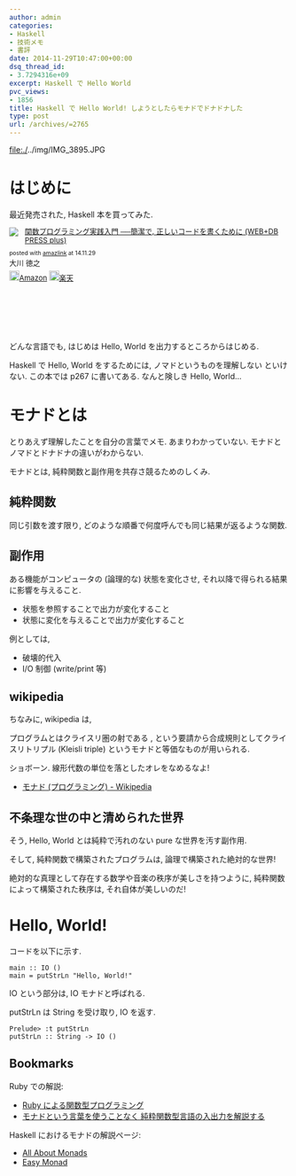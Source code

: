 ```yaml
---
author: admin
categories:
- Haskell
- 技術メモ
- 書評
date: 2014-11-29T10:47:00+00:00
dsq_thread_id:
- 3.7294316e+09
excerpt: Haskell で Hello World
pvc_views:
- 1856
title: Haskell で Hello World! しようとしたらモナドでドナドナした
type: post
url: /archives/=2765
---
```


<file:./>../img/IMG\_3895.JPG

はじめに
========

最近発売された, Haskell 本を買ってみた.

<div class='amazlink-box' style='text-align:left;padding-bottom:20px;font-size:small;/zoom: 1;overflow: hidden;'><div class='amazlink-list' style='clear: both;'><div class='amazlink-image' style='float:left;margin:0px 12px 1px 0px;'><a href='http://www.amazon.co.jp/%E9%96%A2%E6%95%B0%E3%83%97%E3%83%AD%E3%82%B0%E3%83%A9%E3%83%9F%E3%83%B3%E3%82%B0%E5%AE%9F%E8%B7%B5%E5%85%A5%E9%96%80-%E2%94%80%E2%94%80%E7%B0%A1%E6%BD%94%E3%81%A7%E3%80%81%E6%AD%A3%E3%81%97%E3%81%84%E3%82%B3%E3%83%BC%E3%83%89%E3%82%92%E6%9B%B8%E3%81%8F%E3%81%9F%E3%82%81%E3%81%AB-WEB-PRESS-plus/dp/4774169269%3FSubscriptionId%3DAKIAJDINZW45GEGLXQQQ%26tag%3Dsleephacker-22%26linkCode%3Dxm2%26camp%3D2025%26creative%3D165953%26creativeASIN%3D4774169269' target='_blank' rel='nofollow'><img src='http://ecx.images-amazon.com/images/I/51C0LpV9lGL._SL160_.jpg' style='border: none;' /></a></div><div class='amazlink-info' style='height:160; margin-bottom: 10px'><div class='amazlink-name' style='margin-bottom:10px;line-height:120%'><a href='http://www.amazon.co.jp/%E9%96%A2%E6%95%B0%E3%83%97%E3%83%AD%E3%82%B0%E3%83%A9%E3%83%9F%E3%83%B3%E3%82%B0%E5%AE%9F%E8%B7%B5%E5%85%A5%E9%96%80-%E2%94%80%E2%94%80%E7%B0%A1%E6%BD%94%E3%81%A7%E3%80%81%E6%AD%A3%E3%81%97%E3%81%84%E3%82%B3%E3%83%BC%E3%83%89%E3%82%92%E6%9B%B8%E3%81%8F%E3%81%9F%E3%82%81%E3%81%AB-WEB-PRESS-plus/dp/4774169269%3FSubscriptionId%3DAKIAJDINZW45GEGLXQQQ%26tag%3Dsleephacker-22%26linkCode%3Dxm2%26camp%3D2025%26creative%3D165953%26creativeASIN%3D4774169269' rel='nofollow' target='_blank'>関数プログラミング実践入門 ──簡潔で, 正しいコードを書くために (WEB+DB PRESS plus)</a></div><div class='amazlink-powered' style='font-size:80%;margin-top:5px;line-height:120%'>posted with <a href='http://amazlink.keizoku.com/' title='アマゾンアフィリエイトリンク作成ツール' target='_blank'>amazlink</a> at 14.11.29</div><div class='amazlink-detail'>大川 徳之<br /></div><div class='amazlink-sub-info' style='float: left;'><div class='amazlink-link' style='margin-top: 5px'><img src='http://amazlink.fuyu.gs/icon_amazon.png' width='18'><a href='http://www.amazon.co.jp/%E9%96%A2%E6%95%B0%E3%83%97%E3%83%AD%E3%82%B0%E3%83%A9%E3%83%9F%E3%83%B3%E3%82%B0%E5%AE%9F%E8%B7%B5%E5%85%A5%E9%96%80-%E2%94%80%E2%94%80%E7%B0%A1%E6%BD%94%E3%81%A7%E3%80%81%E6%AD%A3%E3%81%97%E3%81%84%E3%82%B3%E3%83%BC%E3%83%89%E3%82%92%E6%9B%B8%E3%81%8F%E3%81%9F%E3%82%81%E3%81%AB-WEB-PRESS-plus/dp/4774169269%3FSubscriptionId%3DAKIAJDINZW45GEGLXQQQ%26tag%3Dsleephacker-22%26linkCode%3Dxm2%26camp%3D2025%26creative%3D165953%26creativeASIN%3D4774169269' rel='nofollow' target='_blank'>Amazon</a> <img src='http://amazlink.fuyu.gs/icon_rakuten.gif' width='18'><a href='http://hb.afl.rakuten.co.jp/hgc/g00q0724.n763w947.g00q0724.n763x2b4/?pc=http%3A%2F%2Fbooks.rakuten.co.jp%2Frb%2F12985290%2F&m=http%3A%2F%2Fm.rakuten.co.jp%2Frms%2Fmsv%2FItem%3Fn%3D12985290%26surl%3Dbook' rel='nofollow' target='_blank'>楽天</a></div></div></div></div></div>

どんな言語でも, はじめは Hello, World を出力するところからはじめる.

Haskell で Hello, World をするためには, ノマドというものを理解しない
といけない. この本では p267 に書いてある. なんと険しき Hello, World...

モナドとは
==========

とりあえず理解したことを自分の言葉でメモ. あまりわかっていない.
モナドとノマドとドナドナの違いがわからない.

モナドとは, 純粋関数と副作用を共存さ競るためのしくみ.

純粋関数
--------

同じ引数を渡す限り,
どのような順番で何度呼んでも同じ結果が返るような関数.

副作用
------

ある機能がコンピュータの (論理的な) 状態を変化させ,
それ以降で得られる結果に影響を与えること.

-   状態を参照することで出力が変化すること
-   状態に変化を与えることで出力が変化すること

例としては,

-   破壊的代入
-   I/O 制御 (write/print 等)

wikipedia
---------

ちなみに, wikipedia は,

プログラムとはクライスリ圏の射である , 
という要請から合成規則としてクライスリトリプル (Kleisli triple) 
というモナドと等価なものが用いられる.

ショボーン. 線形代数の単位を落としたオレをなめるなよ!

-   [モナド (プログラミング) -
    Wikipedia](http://ja.wikipedia.org/wiki/%E3%83%A2%E3%83%8A%E3%83%89_(%E3%83%97%E3%83%AD%E3%82%B0%E3%83%A9%E3%83%9F%E3%83%B3%E3%82%B0))

不条理な世の中と清められた世界
------------------------------

そう, Hello, World とは純粋で汚れのない pure な世界を汚す副作用.

そして, 純粋関数で構築されたプログラムは, 論理で構築された絶対的な世界!

絶対的な真理として存在する数学や音楽の秩序が美しさを持つように,
純粋関数によって構築された秩序は, それ自体が美しいのだ!

Hello, World!
=============

コードを以下に示す.

``` {.haskell}
main :: IO ()
main = putStrLn "Hello, World!"
```

IO という部分は, IO モナドと呼ばれる.

putStrLn は String を受け取り, IO を返す.

``` {.bash}
Prelude> :t putStrLn
putStrLn :: String -> IO ()
```

Bookmarks
---------

Ruby での解説:

-   [Ruby
    による関数型プログラミング](http://www.h6.dion.ne.jp/~machan/misc/FPwithRuby.html)
-   [モナドという言葉を使うことなく
    純粋関数型言語の入出力を解説する](http://d.hatena.ne.jp/gnarl/20111222/1324483790)

Haskell におけるモナドの解説ページ:

-   [All About Monads](http://www.sampou.org/haskell/a-a-monads/html/)
-   [Easy Monad](https://www.shido.info/hs/haskell8.html)

